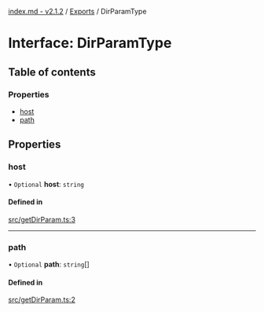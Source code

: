 [index.md - v2.1.2](../README.md) / [Exports](../modules.md) / DirParamType

# Interface: DirParamType

## Table of contents

### Properties

-   [host](DirParamType.md#host)
-   [path](DirParamType.md#path)

## Properties

### host

• `Optional` **host**: `string`

#### Defined in

[src/getDirParam.ts:3](https://github.com/saqqdy/js-cool/blob/e4a31f9/src/getDirParam.ts#L3)

---

### path

• `Optional` **path**: `string`[]

#### Defined in

[src/getDirParam.ts:2](https://github.com/saqqdy/js-cool/blob/e4a31f9/src/getDirParam.ts#L2)
